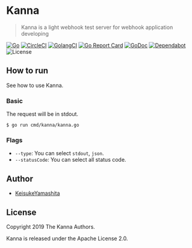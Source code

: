 # Kanna

> Kanna is a light webhook test server for webhook application developing

[![Go][go-badge]][go]
[![CircleCI](https://circleci.com/gh/KeisukeYamashita/kanna.svg?style=svg&circle-token=f8c88dac122efb85847edff652e653c1111c07d1)](https://circleci.com/gh/KeisukeYamashita/kanna)
[![GolangCI][golangci-badge]][golangci]
[![Go Report Card][go-report-card-badge]][go-report-card]
[![GoDoc][godoc-badge]][godoc]
[![Dependabot][dependabot-badge]][dependabot]
![License](https://img.shields.io/badge/license-Apache%202.0-%23E93424)

## How to run

See how to use Kanna.

### Basic

The request will be in stdout.

```
$ go run cmd/kanna/kanna.go
```

### Flags

* `--type`: You can select `stdout`, `json`.
* `--statusCode`: You can select all status code. 

## Author

* [KeisukeYamashita](https://github.com/KeisukeYamashita)

## License

Copyright 2019 The Kanna Authors. 

Kanna is released under the Apache License 2.0.

<!-- badge links -->
[go]: https://golang.org/dl
[go-badge]: https://img.shields.io/badge/Go-1.13-blue

[godoc]: https://godoc.org/github.com/KeisukeYamashita/kanna
[godoc-badge]: https://img.shields.io/badge/godoc.org-reference-blue.svg

[golangci]: https://golangci.com/r/github.com/KeisukeYamashita/kanna
[golangci-badge]: https://golangci.com/badges/github.com/KeisukeYamashita/kanna.svg

[go-report-card]: https://goreportcard.com/report/github.com/KeisukeYamashita/kanna
[go-report-card-badge]: https://goreportcard.com/badge/github.com/KeisukeYamashita/kanna

[dependabot]: https://dependabot.com 
[dependabot-badge]: https://badgen.net/badge/icon/Dependabot?icon=dependabot&label&color=blue